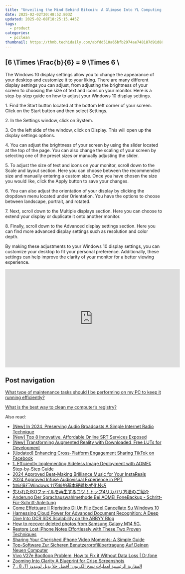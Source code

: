 ```yaml
---
title: "Unveiling the Mind Behind Bitcoin: A Glimpse Into YL Computing's Role"
date: 2025-02-02T20:48:52.803Z
updated: 2025-02-08T18:25:15.445Z
tags:
  - product
categories:
  - pcclean
thumbnail: https://thmb.techidaily.com/abfdd510a65bfb2974ae748187d91d88c050827e452b20253ad5c2d81a1eb51a.jpg
---
```


## \[6 \Times \Frac{b}{6} = 9 \Times 6 \

The Windows 10 display settings allow you to change the appearance of your desktop and customize it to your liking. There are many different display settings you can adjust, from adjusting the brightness of your screen to choosing the size of text and icons on your monitor. Here is a step-by-step guide on how to adjust your Windows 10 display settings. 

1\. Find the Start button located at the bottom left corner of your screen. Click on the Start button and then select Settings.

2\. In the Settings window, click on System.

3\. On the left side of the window, click on Display. This will open up the display settings options. 

4\. You can adjust the brightness of your screen by using the slider located at the top of the page. You can also change the scaling of your screen by selecting one of the preset sizes or manually adjusting the slider.

5\. To adjust the size of text and icons on your monitor, scroll down to the Scale and layout section. Here you can choose between the recommended size and manually entering a custom size. Once you have chosen the size you would like, click the Apply button to save your changes.

6\. You can also adjust the orientation of your display by clicking the dropdown menu located under Orientation. You have the options to choose between landscape, portrait, and rotated.

7\. Next, scroll down to the Multiple displays section. Here you can choose to extend your display or duplicate it onto another monitor.

8\. Finally, scroll down to the Advanced display settings section. Here you can find more advanced display settings such as resolution and color depth. 

By making these adjustments to your Windows 10 display settings, you can customize your desktop to fit your personal preference. Additionally, these settings can help improve the clarity of your monitor for a better viewing experience.

<!-- affiliate ads begin -->
<iframe width="560" height="315" src="https://www.youtube.com/embed/Nyp7-xVwqHA?si=XCuZbpKLFIdrGQQh" title="YouTube video player" frameborder="0" allow="accelerometer; autoplay; clipboard-write; encrypted-media; gyroscope; picture-in-picture; web-share" referrerpolicy="strict-origin-when-cross-origin" allowfullscreen></iframe>
<!-- affiliate ads end -->

## Post navigation

[What type of maintenance tasks should I be performing on my PC to keep it running efficiently?](https://tools.techidaily.com/pcclean/products/)

[What is the best way to clean my computer’s registry?](https://tools.techidaily.com/pcclean/products/)

<ins class="adsbygoogle"
     style="display:block"
     data-ad-format="autorelaxed"
     data-ad-client="ca-pub-7571918770474297"
     data-ad-slot="1223367746"></ins>

<ins class="adsbygoogle"
     style="display:block"
     data-ad-client="ca-pub-7571918770474297"
     data-ad-slot="8358498916"
     data-ad-format="auto"
     data-full-width-responsive="true"></ins>

<span class="atpl-alsoreadstyle">Also read:</span>
<div><ul>
<li><a href="https://fox-boxes.techidaily.com/new-in-2024-preserving-audio-broadcasts-a-simple-internet-radio-technique/"><u>[New] In 2024, Preserving Audio Broadcasts A Simple Internet Radio Technique</u></a></li>
<li><a href="https://some-guidance.techidaily.com/new-top-8-innovative-affordable-online-srt-services-exposed/"><u>[New] Top 8 Innovative, Affordable Online SRT Services Exposed</u></a></li>
<li><a href="https://some-guidance.techidaily.com/new-transforming-augmented-reality-with-downloaded-free-luts-for-development/"><u>[New] Transforming Augmented Reality with Downloaded, Free LUTs for Development</u></a></li>
<li><a href="https://facebook-videos.techidaily.com/updated-enhancing-cross-platform-engagement-sharing-tiktok-on-facebook/"><u>[Updated] Enhancing Cross-Platform Engagement Sharing TikTok on Facebook</u></a></li>
<li><a href="https://win-hot.techidaily.com/1-efficiently-implementing-sideless-image-deployment-with-aomei-step-by-step-guide/"><u>1. Efficiently Implementing Sideless Image Deployment with AOMEI: Step-by-Step Guide</u></a></li>
<li><a href="https://instagram-clips.techidaily.com/2024-approved-beat-making-brilliance-music-for-your-instareals/"><u>2024 Approved Beat-Making Brilliance Music for Your InstaReals</u></a></li>
<li><a href="https://some-knowledge.techidaily.com/2024-approved-infuse-audiovisual-experience-in-ppt/"><u>2024 Approved Infuse Audiovisual Experience in PPT</u></a></li>
<li><a href="https://win-hot.techidaily.com/1728495360839-windows-11/"><u>如何進行Windows 11系統的基本硬體格式化技巧</u></a></li>
<li><a href="https://win-hot.techidaily.com/iso4/"><u>失われたISOファイルを再生するコツ！トップ4リカバリ方法のご紹介</u></a></li>
<li><a href="https://win-hot.techidaily.com/anderung-der-sprachauswahlmethode-bei-aomei-fonebackup-schritt-fur-schritt-anleitung/"><u>Änderung Der Sprachauswahlmethode Bei AOMEI FoneBackup - Schritt-Für-Schritt-Anleitung</u></a></li>
<li><a href="https://win-hot.techidaily.com/come-effettuare-il-ripristino-di-un-file-excel-cancellato-su-windows-10/"><u>Come Effettuare Il Ripristino Di Un File Excel Cancellato Su Windows 10</u></a></li>
<li><a href="https://solve-marvelous.techidaily.com/harnessing-cloud-power-for-advanced-document-recognition-a-deep-dive-into-ocr-sdk-scalability-on-the-abbyy-blog/"><u>Harnessing Cloud Power for Advanced Document Recognition: A Deep Dive Into OCR SDK Scalability on the ABBYY Blog</u></a></li>
<li><a href="https://blog-min.techidaily.com/how-to-recover-deleted-photos-from-samsung-galaxy-m14-5g-by-fonelab-android-recover-photos/"><u>How to recover deleted photos from Samsung Galaxy M14 5G.</u></a></li>
<li><a href="https://win-hot.techidaily.com/restore-lost-iphone-notes-effortlessly-with-these-two-proven-techniques/"><u>Restore Lost iPhone Notes Effortlessly with These Two Proven Techniques</u></a></li>
<li><a href="https://win-hot.techidaily.com/sharing-your-cherished-iphone-video-moments-a-simple-guide/"><u>Sharing Your Cherished iPhone Video Moments: A Simple Guide</u></a></li>
<li><a href="https://win-hot.techidaily.com/top-software-zur-sicheren-benutzerprofilubertragung-auf-deinen-neuen-computer/"><u>Top-Software Zur Sicheren Benutzerprofilübertragung Auf Deinen Neuen Computer</u></a></li>
<li><a href="https://howto.techidaily.com/vivo-v27e-bootloop-problem-how-to-fix-it-without-data-loss-drfone-by-drfone-fix-android-problems-fix-android-problems/"><u>Vivo V27e Bootloop Problem, How to Fix it Without Data Loss | Dr.fone</u></a></li>
<li><a href="https://screen-activity-recording.techidaily.com/zooming-into-clarity-a-blueprint-for-crisp-screenshots/"><u>Zooming Into Clarity A Blueprint for Crisp Screenshots</u></a></li>
<li><a href="https://win-hot.techidaily.com/almkarba-alrysya-laamlyat-nskh-alkrbon-afdl-hla-bdyl-loyndoz-11-8-7/"><u>المقاربة الرئيسية لعمليات نسخ الكربون: أفضل حلا بديل لويندوز 11، 8 ، 7</u></a></li>
</ul></div>

